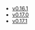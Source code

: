 - [v0.16.1](/tf-ibm-docs/v0.16.1)
- [v0.17.0](/tf-ibm-docs/v0.17.0)
- [v0.17.1](/tf-ibm-docs/v0.17.1)
